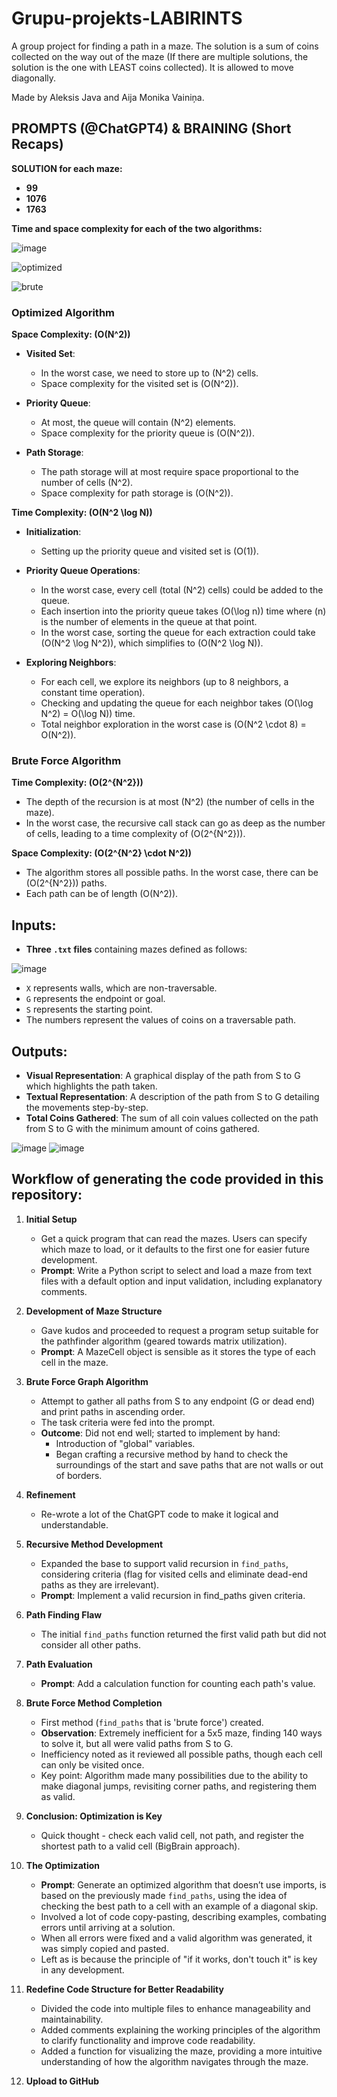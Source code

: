 # Grupu-projekts-LABIRINTS
A group project for finding a path in a maze. The solution is a sum of coins collected on the way out of the maze (If there are multiple solutions, the solution is the one with LEAST coins collected). It is allowed to move diagonally.

Made by Aleksis Java and Aija Monika Vainiņa.

## PROMPTS (@ChatGPT4) & BRAINING (Short Recaps)
**SOLUTION for each maze:**
- **99**
- **1076**
- **1763**

**Time and space complexity for each of the two algorithms:**

![image](https://github.com/AijaMonika/Grupu-projekts-LABIRINTS/assets/72495103/2332ccfe-58df-4355-8d76-dd0b8090e08d)

![optimized](https://github.com/AijaMonika/Grupu-projekts-LABIRINTS/assets/72495103/efdf7666-18d4-401d-81d1-7ef8213cba6a)

![brute](https://github.com/AijaMonika/Grupu-projekts-LABIRINTS/assets/72495103/ac1d58ed-8257-4e0f-a50c-d15679709932)

### Optimized Algorithm

**Space Complexity: \(O(N^2)\)**

- **Visited Set**:
  - In the worst case, we need to store up to \(N^2\) cells.
  - Space complexity for the visited set is \(O(N^2)\).

- **Priority Queue**:
  - At most, the queue will contain \(N^2\) elements.
  - Space complexity for the priority queue is \(O(N^2)\).

- **Path Storage**:
  - The path storage will at most require space proportional to the number of cells \(N^2\).
  - Space complexity for path storage is \(O(N^2)\).

**Time Complexity: \(O(N^2 \log N)\)**

- **Initialization**:
  - Setting up the priority queue and visited set is \(O(1)\).

- **Priority Queue Operations**:
  - In the worst case, every cell (total \(N^2\) cells) could be added to the queue.
  - Each insertion into the priority queue takes \(O(\log n)\) time where \(n\) is the number of elements in the queue at that point.
  - In the worst case, sorting the queue for each extraction could take \(O(N^2 \log N^2)\), which simplifies to \(O(N^2 \log N)\).

- **Exploring Neighbors**:
  - For each cell, we explore its neighbors (up to 8 neighbors, a constant time operation).
  - Checking and updating the queue for each neighbor takes \(O(\log N^2) = O(\log N)\) time.
  - Total neighbor exploration in the worst case is \(O(N^2 \cdot 8) = O(N^2)\).

### Brute Force Algorithm

**Time Complexity: \(O(2^{N^2})\)**

- The depth of the recursion is at most \(N^2\) (the number of cells in the maze).
- In the worst case, the recursive call stack can go as deep as the number of cells, leading to a time complexity of \(O(2^{N^2})\).

**Space Complexity: \(O(2^{N^2} \cdot N^2)\)**

- The algorithm stores all possible paths. In the worst case, there can be \(O(2^{N^2})\) paths.
- Each path can be of length \(O(N^2)\).




## Inputs:
- **Three `.txt` files** containing mazes defined as follows:

![image](https://github.com/AijaMonika/Grupu-projekts-LABIRINTS/assets/72495103/737fbb6c-2640-4656-ad0a-4c65db29b054)

- `X` represents walls, which are non-traversable.
- `G` represents the endpoint or goal.
- `S` represents the starting point.
- The numbers represent the values of coins on a traversable path.

## Outputs:
- **Visual Representation**: A graphical display of the path from S to G which highlights the path taken.
- **Textual Representation**: A description of the path from S to G detailing the movements step-by-step.
- **Total Coins Gathered**: The sum of all coin values collected on the path from S to G with the minimum amount of coins gathered.

![image](https://github.com/AijaMonika/Grupu-projekts-LABIRINTS/assets/72495103/84f1584b-5ed9-404d-b471-971c43188b8b)
![image](https://github.com/AijaMonika/Grupu-projekts-LABIRINTS/assets/72495103/9707b39a-636b-4906-878f-c950f10aa8da)




## Workflow of generating the code provided in this repository:

1. **Initial Setup**
   - Get a quick program that can read the mazes. Users can specify which maze to load, or it defaults to the first one for easier future development.
   - **Prompt**: Write a Python script to select and load a maze from text files with a default option and input validation, including explanatory comments.

2. **Development of Maze Structure**
   - Gave kudos and proceeded to request a program setup suitable for the pathfinder algorithm (geared towards matrix utilization).
   - **Prompt**: A MazeCell object is sensible as it stores the type of each cell in the maze.

3. **Brute Force Graph Algorithm**
   - Attempt to gather all paths from S to any endpoint (G or dead end) and print paths in ascending order.
   - The task criteria were fed into the prompt.
   - **Outcome**: Did not end well; started to implement by hand:
     - Introduction of "global" variables.
     - Began crafting a recursive method by hand to check the surroundings of the start and save paths that are not walls or out of borders.

4. **Refinement**
   - Re-wrote a lot of the ChatGPT code to make it logical and understandable.

5. **Recursive Method Development**
   - Expanded the base to support valid recursion in `find_paths`, considering criteria (flag for visited cells and eliminate dead-end paths as they are irrelevant).
   - **Prompt**: Implement a valid recursion in find_paths given criteria.

6. **Path Finding Flaw**
   - The initial `find_paths` function returned the first valid path but did not consider all other paths.

7. **Path Evaluation**
   - **Prompt**: Add a calculation function for counting each path's value.

8. **Brute Force Method Completion**
   - First method (`find_paths` that is 'brute force') created.
   - **Observation**: Extremely inefficient for a 5x5 maze, finding 140 ways to solve it, but all were valid paths from S to G.
   - Inefficiency noted as it reviewed all possible paths, though each cell can only be visited once.
   - Key point: Algorithm made many possibilities due to the ability to make diagonal jumps, revisiting corner paths, and registering them as valid.

9. **Conclusion: Optimization is Key**
   - Quick thought - check each valid cell, not path, and register the shortest path to a valid cell (BigBrain approach).

10. **The Optimization**
    - **Prompt**: Generate an optimized algorithm that doesn’t use imports, is based on the previously made `find_paths`, using the idea of checking the best path to a cell with an example of a diagonal skip.
    - Involved a lot of code copy-pasting, describing examples, combating errors until arriving at a solution.
    - When all errors were fixed and a valid algorithm was generated, it was simply copied and pasted.
    - Left as is because the principle of "if it works, don't touch it" is key in any development.

11. **Redefine Code Structure for Better Readability**
    - Divided the code into multiple files to enhance manageability and maintainability.
    - Added comments explaining the working principles of the algorithm to clarify functionality and improve code readability.
    - Added a function for visualizing the maze, providing a more intuitive understanding of how the algorithm navigates through the maze.

12. **Upload to GitHub**
